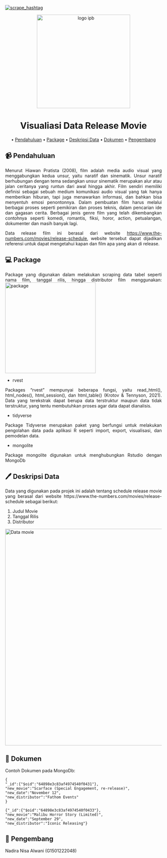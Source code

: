 [![scrape_hashtag](https://github.com/NadiraNisa/Nadnad/actions/workflows/main.yml/badge.svg)](https://github.com/NadiraNisa/Nadnad/actions/workflows/main.yml)

<div align="center">
<img width="300" alt="logo ipb" src="https://github.com/NadiraNisa/Nadnad/assets/111562803/98189826-c996-4c9a-84d7-622d09cc96d1">

  
# **Visualiasi Data Release Movie**

• [Pendahuluan](#video_camera-Pendahuluan)
• [Package](#computer-Package) 
• [Deskripsi Data](#pen-Deskripsi-Data)
• [Dokumen](#memo-Dokumen)
• [Pengembang](#girl-Pengembang)
  
</div>
  

## :video_camera: **Pendahuluan**
<div align="justify">
  Menurut Hiawan Pratista (2008), film adalah media audio visual yang menggabungkan kedua unsur, yaitu naratif dan sinematik. Unsur naratif berhubungan dengan tema sedangkan unsur sinematik merupakan alur atau jalan ceritanya yang runtun dari awal hingga akhir. Film sendiri memiliki definisi sebagai sebuah medium komunikasi audio visual yang tak hanya memberikan hiburan, tapi juga menawarkan informasi, dan bahkan bisa menyentuh emosi penontonnya. Dalam pembuatan film harus melalui berbagai proses seperti pemikiran dan proses teknis, dalam pencarian ide dan gagasan cerita. Berbagai jenis genre film yang telah dikembangkan contohnya seperti komedi, romantis, fiksi, horor, action, petualangan, dokumenter dan masih banyak lagi.


  Data release film ini berasal dari website https://www.the-numbers.com/movies/release-schedule, website tersebut dapat dijadikan referensi untuk dapat mengetahui kapan dan film apa yang akan di release.

</div>


## :computer: **Package**
<div align="justify">
Package yang digunakan dalam melakukan scraping data tabel seperti nama film, tanggal rilis, hingga distributor film menggunakan:



<img width="291" alt="package" src="https://github.com/NadiraNisa/Nadnad/assets/111562803/b40e0001-959c-4367-aa47-e61f21c0dd59">



- rvest

  
Packages “rvest” mempunyai beberapa fungsi, yaitu read_html(), html_nodes(), html_session(), dan html_table() (Krotov & Tennyson, 2021). Data yang terekstrak dapat berupa data terstruktur maupun data tidak terstruktur, yang tentu membutuhkan proses agar data dapat dianalisis.

- tidyverse

Package Tidyverse merupakan paket yang berfungsi untuk melakukan pengolahan data pada aplikasi R seperti import, export, visualisasi, dan pemodelan data.


- mongolite


Package mongolite digunakan untuk menghubungkan Rstudio dengan MongoDb

  
</div>


## :pen: Deskripsi Data
<div align="justify">
Data yang digunakan pada projek ini adalah tentang schedule release movie yang berasal dari website https://www.the-numbers.com/movies/release-schedule sebagai berikut:

  
1. Judul Movie
2. Tanggal Rilis
3. Distributor
</div>

<img width="695" alt="Data movie" src="https://github.com/NadiraNisa/Nadnad/assets/111562803/08be4619-1ac5-4358-ad9a-3dc2331f2fc4">


## :memo: **Dokumen**
Contoh Dokumen pada MongoDb:

```
{
"_id":{"$oid":"64898e3c83af4974540f0431"},
"new_movie":"Scarface (Special Engagement, re-release)",
"new_date":"November 12",
"new_distributor":"Fathom Events"
}
```

```
{"_id":{"$oid":"64898e3c83af4974540f0433"},
"new_movie":"Malibu Horror Story (Limited)",
"new_date":"September 29",
"new_distributor":"Iconic Releasing"}
```


## :girl: **Pengembang**
Nadira Nisa Alwani (G1501222048)
